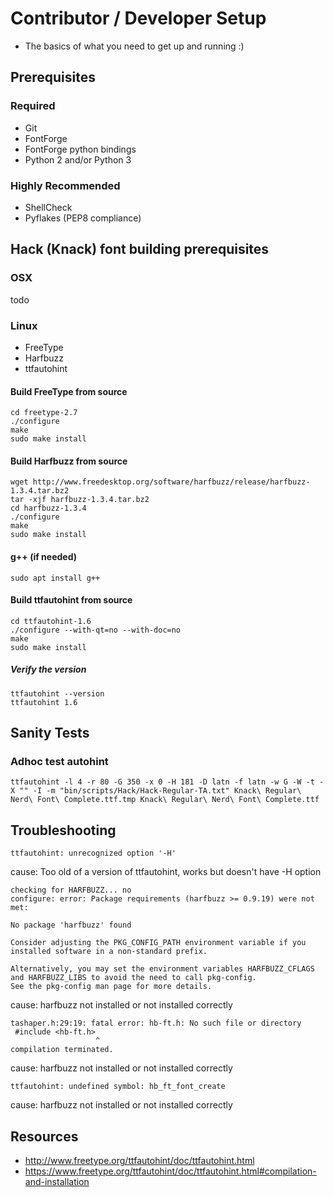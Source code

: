 # Contributor / Developer Setup

* The basics of what you need to get up and running :)

## Prerequisites

### Required

* Git
* FontForge
* FontForge python bindings
* Python 2 and/or Python 3

### Highly Recommended

* ShellCheck
* Pyflakes (PEP8 compliance)

## Hack (Knack) font building prerequisites

### OSX

todo

### Linux

* FreeType
* Harfbuzz
* ttfautohint

#### Build FreeType from source

```
cd freetype-2.7
./configure
make
sudo make install
```

#### Build Harfbuzz from source

```
wget http://www.freedesktop.org/software/harfbuzz/release/harfbuzz-1.3.4.tar.bz2
tar -xjf harfbuzz-1.3.4.tar.bz2
cd harfbuzz-1.3.4
./configure
make
sudo make install
```

#### g++ (if needed)

```
sudo apt install g++
```

#### Build ttfautohint from source

```
cd ttfautohint-1.6
./configure --with-qt=no --with-doc=no
make
sudo make install
```

##### Verify the version

```
ttfautohint --version
ttfautohint 1.6
```

## Sanity Tests

### Adhoc test autohint

```
ttfautohint -l 4 -r 80 -G 350 -x 0 -H 181 -D latn -f latn -w G -W -t -X "" -I -m "bin/scripts/Hack/Hack-Regular-TA.txt" Knack\ Regular\ Nerd\ Font\ Complete.ttf.tmp Knack\ Regular\ Nerd\ Font\ Complete.ttf
```

## Troubleshooting

`ttfautohint: unrecognized option '-H'`

cause: Too old of a version of ttfautohint, works but doesn't have -H option

```shell
checking for HARFBUZZ... no
configure: error: Package requirements (harfbuzz >= 0.9.19) were not met:

No package 'harfbuzz' found

Consider adjusting the PKG_CONFIG_PATH environment variable if you
installed software in a non-standard prefix.

Alternatively, you may set the environment variables HARFBUZZ_CFLAGS
and HARFBUZZ_LIBS to avoid the need to call pkg-config.
See the pkg-config man page for more details.
```

cause: harfbuzz not installed or not installed correctly

```shell
tashaper.h:29:19: fatal error: hb-ft.h: No such file or directory
 #include <hb-ft.h>
                   ^
compilation terminated.
```

cause: harfbuzz not installed or not installed correctly

```shell
ttfautohint: undefined symbol: hb_ft_font_create
```

cause: harfbuzz not installed or not installed correctly


## Resources

* http://www.freetype.org/ttfautohint/doc/ttfautohint.html
* https://www.freetype.org/ttfautohint/doc/ttfautohint.html#compilation-and-installation